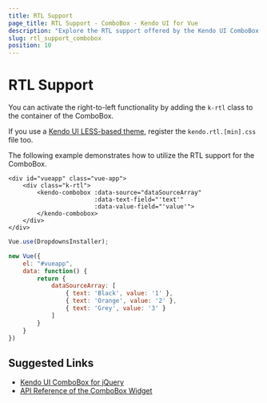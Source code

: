 ```yaml
---
title: RTL Support
page_title: RTL Support - ComboBox - Kendo UI for Vue
description: "Explore the RTL support offered by the Kendo UI ComboBox wrapper for Vue."
slug: rtl_support_combobox
position: 10
---
```


# RTL Support

You can activate the right-to-left functionality by adding the `k-rtl` class to the container of the ComboBox.

If you use a [Kendo UI LESS-based theme](https://docs.telerik.com/kendo-ui/styles-and-layout/appearance-styling), register the `kendo.rtl.[min].css` file too.

The following example demonstrates how to utilize the RTL support for the ComboBox.

```html-preview
<div id="vueapp" class="vue-app">
    <div class="k-rtl">
        <kendo-combobox :data-source="dataSourceArray"
                        :data-text-field="'text'"
                        :data-value-field="'value'">
        </kendo-combobox>
    </div>
</div>
```
```js
Vue.use(DropdownsInstaller);

new Vue({
    el: "#vueapp",
    data: function() {
        return {
            dataSourceArray: [
                { text: 'Black', value: '1' },
                { text: 'Orange', value: '2' },
                { text: 'Grey', value: '3' }
            ]
        }
    }
})
```

## Suggested Links

* [Kendo UI ComboBox for jQuery](https://docs.telerik.com/kendo-ui/controls/editors/combobox/overview)
* [API Reference of the ComboBox Widget](https://docs.telerik.com/kendo-ui/api/javascript/ui/combobox)
